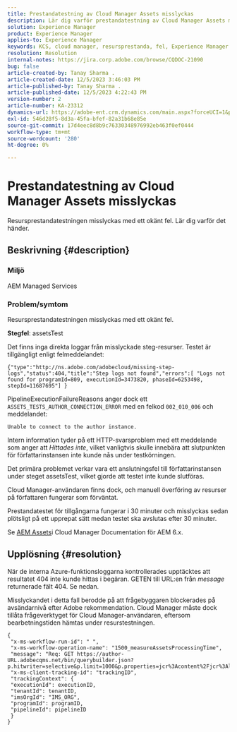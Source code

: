 ```yaml
---
title: Prestandatestning av Cloud Manager Assets misslyckas
description: Lär dig varför prestandatestning av Cloud Manager Assets misslyckas.
solution: Experience Manager
product: Experience Manager
applies-to: Experience Manager
keywords: KCS, cloud manager, resursprestanda, fel, Experience Manager
resolution: Resolution
internal-notes: https://jira.corp.adobe.com/browse/CQDOC-21090
bug: false
article-created-by: Tanay Sharma .
article-created-date: 12/5/2023 3:46:03 PM
article-published-by: Tanay Sharma .
article-published-date: 12/5/2023 4:22:43 PM
version-number: 2
article-number: KA-23312
dynamics-url: https://adobe-ent.crm.dynamics.com/main.aspx?forceUCI=1&pagetype=entityrecord&etn=knowledgearticle&id=ed605461-8593-ee11-be37-6045bd006b25
exl-id: 546d28f5-8d3a-45fa-bfef-82a31b68e85e
source-git-commit: 17d4eec8d8b9c76330348976992eb463f0ef0444
workflow-type: tm+mt
source-wordcount: '280'
ht-degree: 0%

---
```


# Prestandatestning av Cloud Manager Assets misslyckas


Resursprestandatestningen misslyckas med ett okänt fel. Lär dig varför det händer.

## Beskrivning {#description}


### Miljö

AEM Managed Services

### Problem/symtom 

Resursprestandatestningen misslyckas med ett okänt fel.

<b>Stegfel</b>: assetsTest

Det finns inga direkta loggar från misslyckade steg-resurser. Testet är tillgängligt enligt felmeddelandet:

`{"type":"http://ns.adobe.com/adobecloud/missing-step-logs","status":404,"title":"Step logs not found","errors":[ "Logs not found for programId=809, executionId=3473820, phaseId=6253498, stepId=11687695"] } `

PipelineExecutionFailureReasons anger dock ett `ASSETS_TESTS_AUTHOR_CONNECTION_ERROR` med en felkod `002_010_006` och meddelandet:

`Unable to connect to the author instance. `

Intern information tyder på ett HTTP-svarsproblem med ett meddelande som anger att *Hittades inte*, vilket vanligtvis skulle innebära att slutpunkten för författarinstansen inte kunde nås under testkörningen.

Det primära problemet verkar vara ett anslutningsfel till författarinstansen under steget assetsTest, vilket gjorde att testet inte kunde slutföras.

Cloud Manager-användaren finns dock, och manuell överföring av resurser på författaren fungerar som förväntat.

Prestandatestet för tillgångarna fungerar i 30 minuter och misslyckas sedan plötsligt på ett upprepat sätt medan testet ska avslutas efter 30 minuter.

Se [AEM Assets](https://experienceleague.adobe.com/docs/experience-manager-cloud-manager/content/using/code-quality-testing.html#aem-assets)i Cloud Manager Documentation för AEM 6.x.


## Upplösning {#resolution}


När de interna Azure-funktionsloggarna kontrollerades upptäcktes att resultatet 404 inte kunde hittas i begäran. GETEN till URL:en från *message* returnerade fält 404. Se nedan.

Misslyckandet i detta fall berodde på att frågebyggaren blockerades på avsändarnivå efter Adobe rekommendation.
Cloud Manager måste dock tillåta frågeverktyget för Cloud Manager-användaren, eftersom bearbetningstiden hämtas under resurstestningen.




```
{
 "x-ms-workflow-run-id": " ",
 "x-ms-workflow-operation-name": "1500_measureAssetsProcessingTime",
 "message": "Req: GET https://author-URL.adobecqms.net/bin/querybuilder.json?p.hitwriter=selective&p.limit=1000&p.properties=jcr%3Acontent%2Fjcr%3AlastModified+jcr%3Acreated&path=%2Fcontent%2Fdam%2Fcloudmanager&property=jcr%3Acontent%2Fdam%3AassetState&property.depth=1&property.value=processed&type=dam%3AAsset",
 "x-ms-client-tracking-id": "trackingID",
 "trackingContext": {
 "executionId": executionID,
 "tenantId": tenantID,
 "imsOrgId": "IMS_ORG",
 "programId": programID,
 "pipelineId": pipelineID
 }
}
```
